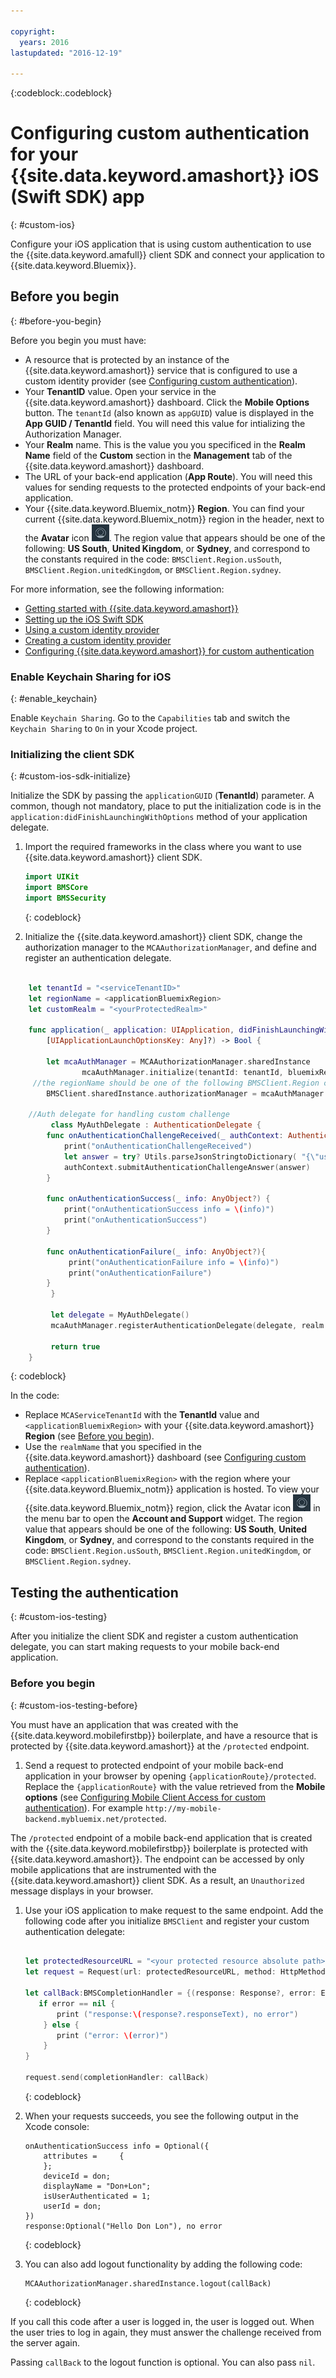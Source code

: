 ```yaml
---

copyright:
  years: 2016
lastupdated: "2016-12-19"

---
```


{:codeblock:.codeblock}


# Configuring custom authentication for your {{site.data.keyword.amashort}} iOS (Swift SDK) app
{: #custom-ios}

Configure your iOS application that is using custom authentication to use the {{site.data.keyword.amafull}} client SDK and connect your application to {{site.data.keyword.Bluemix}}.  


## Before you begin
{: #before-you-begin}

Before you begin you must have:

* A resource that is protected by an instance of the {{site.data.keyword.amashort}} service that is configured to use a custom identity provider (see [Configuring custom authentication](https://console.stage1.ng.bluemix.net/docs/services/mobileaccess/custom-auth-config-mca.html)).  
* Your **TenantID** value. Open your service in the  {{site.data.keyword.amashort}} dashboard. Click the **Mobile Options** button. The `tenantId` (also known as `appGUID`)  value is displayed in the **App GUID / TenantId** field. You will need this value for intializing the Authorization Manager.
* Your **Realm** name. This is the value you you specificed in the **Realm Name** field of the **Custom** section in the **Management** tab of the {{site.data.keyword.amashort}} dashboard.
* The URL of your back-end application (**App Route**). You will need this values for sending requests to the protected endpoints of your back-end application.
* Your {{site.data.keyword.Bluemix_notm}} **Region**. You can find your current {{site.data.keyword.Bluemix_notm}} region in the header, next to the **Avatar** icon ![Avatar icon](images/face.jpg "Avatar icon"). The region value that appears should be one of the following: **US South**, **United Kingdom**, or **Sydney**, and correspond to the constants required in the code:  `BMSClient.Region.usSouth`, `BMSClient.Region.unitedKingdom`, or `BMSClient.Region.sydney`.

For more information, see the following information:
 * [Getting started with {{site.data.keyword.amashort}}](https://console.{DomainName}/docs/services/mobileaccess/index.html)
 * [Setting up the iOS Swift SDK](https://console.{DomainName}/docs/services/mobileaccess/getting-started-ios-swift-sdk.html)
 * [Using a custom identity provider](https://console.{DomainName}/docs/services/mobileaccess/custom-auth.html)
 * [Creating a custom identity provider](https://console.{DomainName}/docs/services/mobileaccess/custom-auth-identity-provider.html)
 * [Configuring {{site.data.keyword.amashort}} for custom authentication](https://console.{DomainName}/docs/services/mobileaccess/custom-auth-config-mca.html)

### Enable Keychain Sharing for iOS
{: #enable_keychain}

Enable `Keychain Sharing`. Go to the `Capabilities` tab and switch the `Keychain Sharing` to `On` in your Xcode project.


### Initializing the client SDK
{: #custom-ios-sdk-initialize}

Initialize the SDK by passing the `applicationGUID` (**TenantId**) parameter. A common, though not mandatory, place to put the initialization code is in the `application:didFinishLaunchingWithOptions` method of your application delegate.

1. Import the required frameworks in the class where you want to use {{site.data.keyword.amashort}} client SDK.

	```Swift
	import UIKit
	import BMSCore
	import BMSSecurity
	```
	{: codeblock}

1. Initialize the {{site.data.keyword.amashort}} client SDK, change the authorization manager to the  `MCAAuthorizationManager`, and define and register an authentication delegate.

```Swift

	let tenantId = "<serviceTenantID>"
	let regionName = <applicationBluemixRegion>
	let customRealm = "<yourProtectedRealm>"

	func application(_ application: UIApplication, didFinishLaunchingWithOptions launchOptions: 
		[UIApplicationLaunchOptionsKey: Any]?) -> Bool {

		let mcaAuthManager = MCAAuthorizationManager.sharedInstance
	    		mcaAuthManager.initialize(tenantId: tenantId, bluemixRegion: regionName)
	 //the regionName should be one of the following BMSClient.Region constants: BMSClient.Region.usSouth, BMSClient.Region.unitedKingdom, or BMSClient.Region.sydney   
		BMSClient.sharedInstance.authorizationManager = mcaAuthManager

	//Auth delegate for handling custom challenge
	     class MyAuthDelegate : AuthenticationDelegate {
		func onAuthenticationChallengeReceived(_ authContext: AuthenticationContext, challenge: AnyObject){
		    print("onAuthenticationChallengeReceived")
		    let answer = try? Utils.parseJsonStringtoDictionary( "{\"userName\":\"" + "test" + "\",\"password\":\"" + "test" + "\"}")
			authContext.submitAuthenticationChallengeAnswer(answer)
		}

		func onAuthenticationSuccess(_ info: AnyObject?) {
		    print("onAuthenticationSuccess info = \(info)")
		    print("onAuthenticationSuccess")
		}

		func onAuthenticationFailure(_ info: AnyObject?){
		     print("onAuthenticationFailure info = \(info)")
		     print("onAuthenticationFailure")
		}
	     }

	     let delegate = MyAuthDelegate()
	     mcaAuthManager.registerAuthenticationDelegate(delegate, realm: customRealm)

	     return true
	}


```
{: codeblock}

In the code:
* Replace `MCAServiceTenantId` with the **TenantId** value and `<applicationBluemixRegion>` with your {{site.data.keyword.amashort}} **Region** (see [Before you begin](##before-you-begin)). 
* Use the `realmName` that you specified in the {{site.data.keyword.amashort}} dashboard (see [Configuring custom authentication](https://console.stage1.ng.bluemix.net/docs/services/mobileaccess/custom-auth-config-mca.html)).
* Replace `<applicationBluemixRegion>` with the region where your {{site.data.keyword.Bluemix_notm}} application is hosted. To view your {{site.data.keyword.Bluemix_notm}} region, click the Avatar icon ![Avatar icon](images/face.jpg "Avatar icon")  in the menu bar to open the **Account and Support** widget.  The region value that appears should be one of the following: **US South**, **United Kingdom**, or **Sydney**, and correspond to the constants required in the code:  `BMSClient.Region.usSouth`, `BMSClient.Region.unitedKingdom`, or `BMSClient.Region.sydney`.
   
  
## Testing the authentication
{: #custom-ios-testing}

After you initialize the client SDK and register a custom authentication delegate, you can start making requests to your mobile back-end application.

### Before you begin
{: #custom-ios-testing-before}

 You must have an application that was created with the {{site.data.keyword.mobilefirstbp}} boilerplate, and have a resource that is protected by {{site.data.keyword.amashort}} at the `/protected` endpoint.

1. Send a request to protected endpoint of your mobile back-end application in your browser by opening `{applicationRoute}/protected`. Replace the   `{applicationRoute}` with the value retrieved from the **Mobile options** (see [Configuring Mobile Client Access for custom authentication](#custom-auth-ios-configmca)). For example `http://my-mobile-backend.mybluemix.net/protected`.

 The `/protected` endpoint of a mobile back-end application that is created with the {{site.data.keyword.mobilefirstbp}} boilerplate is protected with {{site.data.keyword.amashort}}. The endpoint can  be accessed by only mobile applications that are instrumented with the {{site.data.keyword.amashort}} client SDK. As a result, an `Unauthorized` message displays in your browser.

1. Use your iOS application to make request to the same endpoint. Add the following code after you initialize `BMSClient` and register your custom authentication delegate:

    ```Swift

	let protectedResourceURL = "<your protected resource absolute path>"
	let request = Request(url: protectedResourceURL, method: HttpMethod.GET)

	let callBack:BMSCompletionHandler = {(response: Response?, error: Error?) in
	   if error == nil {
	       print ("response:\(response?.responseText), no error")
	    } else {
	       print ("error: \(error)")
	    }
	}

	request.send(completionHandler: callBack)
     ```
     {: codeblock}

1. When your requests succeeds, you see the following output in the Xcode console:

	 ```
	 onAuthenticationSuccess info = Optional({
	     attributes =     {
	     };
	     deviceId = don;
	     displayName = "Don+Lon";
	     isUserAuthenticated = 1;
	     userId = don;
	 })
	 response:Optional("Hello Don Lon"), no error
	 ```
	 {: codeblock}

1. You can also add logout functionality by adding the following code:

	 ```
	 MCAAuthorizationManager.sharedInstance.logout(callBack)
	 ``` 
	 {: codeblock}

 If you call this code after a user is logged in, the user is logged out. When the user tries to log in again, they must answer the challenge received from the server again.

 Passing `callBack` to the logout function is optional. You can also pass `nil`.
